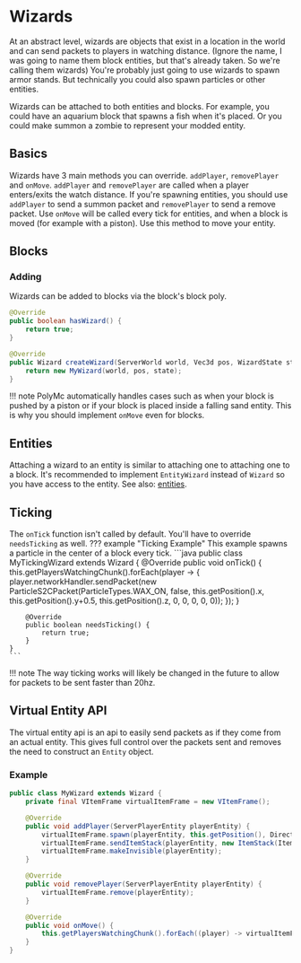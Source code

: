 # Wizards
At an abstract level, wizards are objects that exist in a location in the world and can send 
packets to players in watching distance. (Ignore the name, I was going to name them block entities, but that's already taken. So we're calling them wizards)
You're probably just going to use wizards to spawn armor stands. But technically you could also spawn particles or other entities.

Wizards can be attached to both entities and blocks. 
For example, you could have an aquarium block that spawns a fish when it's placed. 
Or you could make summon a zombie to represent your modded entity.

## Basics
Wizards have 3 main methods you can override. `addPlayer`, `removePlayer` and `onMove`.
`addPlayer` and `removePlayer` are called when a player enters/exits the watch distance.
If you're spawning entities, you should use `addPlayer` to send a summon packet and `removePlayer` to send a remove packet.
Use `onMove` will be called every tick for entities, and when a block is moved (for example with a piston).
Use this method to move your entity.

## Blocks
### Adding
Wizards can be added to blocks via the block's block poly.
```java
@Override
public boolean hasWizard() {
    return true;
}

@Override
public Wizard createWizard(ServerWorld world, Vec3d pos, WizardState state) {
    return new MyWizard(world, pos, state);
}
```

!!! note
    PolyMc automatically handles cases such as when your block is pushed by a piston or if your block is placed inside a falling sand entity.
    This is why you should implement `onMove` even for blocks.

## Entities
Attaching a wizard to an entity is similar to attaching one to attaching one to a block. 
It's recommended to implement `EntityWizard` instead of `Wizard` so you have access to the entity. 
See also: [entities](entities.md).

## Ticking
The `onTick` function isn't called by default. You'll have to override `needsTicking` as well. 
??? example "Ticking Example"
    This example spawns a particle in the center of a block every tick.
    ```java
    public class MyTickingWizard extends Wizard {
        @Override
        public void onTick() {
            this.getPlayersWatchingChunk().forEach(player -> {
                    player.networkHandler.sendPacket(new ParticleS2CPacket(ParticleTypes.WAX_ON,
                    false,
                    this.getPosition().x,
                    this.getPosition().y+0.5,
                    this.getPosition().z,
                    0, 0, 0, 0, 0));
            });
        }

        @Override
        public boolean needsTicking() {
            return true;
        }
    }
    ```
!!! note
    The way ticking works will likely be changed in the future to allow for packets to be sent faster than 20hz.

## Virtual Entity API
The virtual entity api is an api to easily send packets as if they come from an actual entity.
This gives full control over the packets sent and removes the need to construct an `Entity` object.

### Example
```java
public class MyWizard extends Wizard {
    private final VItemFrame virtualItemFrame = new VItemFrame();

    @Override
    public void addPlayer(ServerPlayerEntity playerEntity) {
        virtualItemFrame.spawn(playerEntity, this.getPosition(), Direction.DOWN);
        virtualItemFrame.sendItemStack(playerEntity, new ItemStack(Items.STICK));
        virtualItemFrame.makeInvisible(playerEntity);
    }

    @Override
    public void removePlayer(ServerPlayerEntity playerEntity) {
        virtualItemFrame.remove(playerEntity);
    }

    @Override
    public void onMove() {
        this.getPlayersWatchingChunk().forEach((player) -> virtualItemFrame.move(player, this.getPosition(), (byte)0, (byte)0, true));
    }
}
```